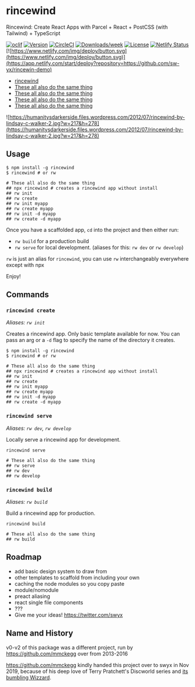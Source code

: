 # rincewind

Rincewind: Create React Apps with Parcel + React + PostCSS (with Tailwind) + TypeScript

[![oclif](https://img.shields.io/badge/cli-oclif-brightgreen.svg)](https://oclif.io)
[![Version](https://img.shields.io/npm/v/rincewind.svg)](https://npmjs.org/package/rincewind)
[![CircleCI](https://circleci.com/gh/sw-yx/rincewind/tree/master.svg?style=shield)](https://circleci.com/gh/sw-yx/rincewind/tree/master)
[![Downloads/week](https://img.shields.io/npm/dw/rincewind.svg)](https://npmjs.org/package/rincewind)
[![License](https://img.shields.io/npm/l/rincewind.svg)](https://github.com/sw-yx/rincewind/blob/master/package.json)
[![Netlify Status](https://api.netlify.com/api/v1/badges/88e02ab4-ab2c-4949-8dbe-1afb7f3b2ae6/deploy-status)](https://app.netlify.com/sites/rincewind/deploys)
[![https://www.netlify.com/img/deploy/button.svg](https://www.netlify.com/img/deploy/button.svg)](https://app.netlify.com/start/deploy?repository=https://github.com/sw-yx/rincewin-demo)

<!-- toc -->
* [rincewind](#rincewind)
* [These all also do the same thing](#these-all-also-do-the-same-thing)
* [These all also do the same thing](#these-all-also-do-the-same-thing-1)
* [These all also do the same thing](#these-all-also-do-the-same-thing-2)
* [These all also do the same thing](#these-all-also-do-the-same-thing-3)
<!-- tocstop -->

![https://humanitysdarkerside.files.wordpress.com/2012/07/rincewind-by-lindsay-c-walker-2.jpg?w=217&h=278](https://humanitysdarkerside.files.wordpress.com/2012/07/rincewind-by-lindsay-c-walker-2.jpg?w=217&h=278)

## Usage

```sh-session
$ npm install -g rincewind
$ rincewind # or rw

# These all also do the same thing
## npx rincewind # creates a rincewind app without install
## rw init
## rw create
## rw init myapp
## rw create myapp
## rw init -d myapp
## rw create -d myapp
```

Once you have a scaffolded app, `cd` into the project and then either run:

- `rw build` for a production build
- `rw serve` for local development. (aliases for this: `rw dev` or `rw develop`)

`rw` is just an alias for `rincewind`, you can use `rw` interchangeably everywhere except with npx

Enjoy!

## Commands

### `rincewind create`

_Aliases: `rw init`_

Creates a rincewind app. Only basic template available for now. You can pass an arg or a `-d` flag to specify the name of the directory it creates.

```sh-session
$ npm install -g rincewind
$ rincewind # or rw

# These all also do the same thing
## npx rincewind # creates a rincewind app without install
## rw init
## rw create
## rw init myapp
## rw create myapp
## rw init -d myapp
## rw create -d myapp
```

### `rincewind serve`

_Aliases: `rw dev`, `rw develop`_

Locally serve a rincewind app for development.

```sh-session
rincewind serve

# These all also do the same thing
## rw serve
## rw dev
## rw develop
```

### `rincewind build`

_Aliases: `rw build`_

Build a rincewind app for production.

```sh-session
rincewind build

# These all also do the same thing
## rw build
```

## Roadmap

- add basic design system to draw from
- other templates to scaffold from including your own
- caching the node modules so you copy paste
- module/nomodule
- preact aliasing
- react single file components
- ???
- Give me your ideas! https://twitter.com/swyx

## Name and History

v0-v2 of this package was a different project, run by https://github.com/mmckegg over from 2013-2016

https://github.com/mmckegg kindly handed this project over to swyx in Nov 2019, because of his deep love of Terry Pratchett's Discworld series and [its bumbling Wizzard](https://en.wikipedia.org/wiki/Rincewind).
